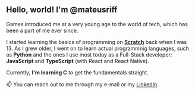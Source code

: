 ## Hello, world! I'm @mateusriff

Games introduced me at a very young age to the world of tech, which has been a part of me ever since.

I started learning the basics of programming on [**Scratch**](https://scratch.mit.edu/) back when I was 13. As I grew older, I went on to learn actual programmnig languages, such as **Python** and the ones I use most today as a Full-Stack developer: **JavaScript** and **TypeScript** (with React and React Native).

Currently, **I'm learning C** to get the fundamentals straight.

📫 You can reach out to me through my e-mail or my [LinkedIn](https://www.linkedin.com/in/mateus-riff-68214422a/).

<!---
mateusriff/mateusriff is a ✨ special ✨ repository because its `README.md` (this file) appears on your GitHub profile.
You can click the Preview link to take a look at your changes.
--->
